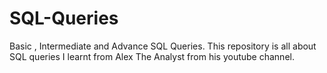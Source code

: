 # SQL-Queries
Basic , Intermediate and Advance SQL Queries.
This repository is all about SQL queries I learnt from Alex The Analyst from his youtube channel.
